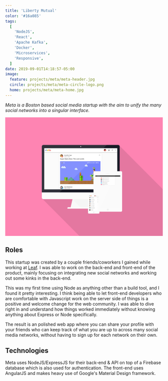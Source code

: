```yaml
---
title: 'Liberty Mutual'
color: '#16a085'
tags:
  [
    'NodeJS',
    'React',
    'Apache Kafka',
    'Docker',
    'Microservices',
    'Responsive',
  ]
date: 2019-09-01T14:18:57-05:00
image:
  feature: projects/meta/meta-header.jpg
  circle: projects/meta/meta-circle-logo.png
  home: projects/meta/meta-home.jpg
---
```


_Meta is a Boston based social media startup with the aim to unify the many social networks into a singular interface._

![Meta](../../images/projects/meta/meta-screens.png)

## Roles

This startup was created by a couple friends/coworkers I gained while working at [Leaf](/projects/leaf). I was able to work on the back-end and front-end of the product, mainly focusing on integrating new social networks and working out some kinks in the back-end.

This was my first time using Node as anything other than a build tool, and I found it pretty interesting. I think being able to let front-end developers who are comfortable with Javascript work on the server side of things is a positive and welcome change for the web community. I was able to dive right in and understand how things worked immediately without knowing anything about Express or Node specifically.

The result is an polished web app where you can share your profile with your friends who can keep track of what you are up to across many social media networks, without having to sign up for each network on their own.

## Technologies

Meta uses NodeJS/ExpressJS for their back-end & API on top of a Firebase database which is also used for authentication. The front-end uses AngularJS and makes heavy use of Google's Material Design framework.
